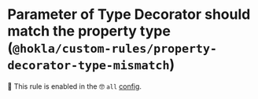 # Parameter of Type Decorator should match the property type (`@hokla/custom-rules/property-decorator-type-mismatch`)

💼 This rule is enabled in the 🤓 `all` [config](https://github.com/hokla-org/eslint-plugin-custom-rules).

<!-- end auto-generated rule header -->
